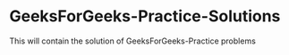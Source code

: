 # GeeksForGeeks-Practice-Solutions

This will contain the solution of GeeksForGeeks-Practice problems
